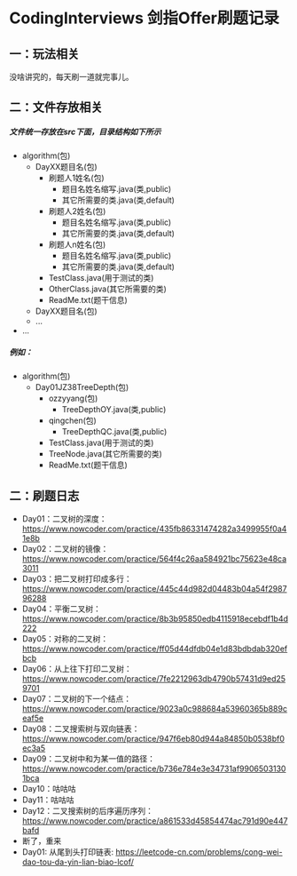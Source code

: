 # CodingInterviews 剑指Offer刷题记录
## 一：玩法相关
没啥讲究的，每天刷一道就完事儿。
## 二：文件存放相关
##### 文件统一存放在src下面，目录结构如下所示
- algorithm(包)
  - DayXX题目名(包)
     - 刷题人1姓名(包)
         -  题目名姓名缩写.java(类,public)
         -  其它所需要的类.java(类,default)
     - 刷题人2姓名(包)
         -  题目名姓名缩写.java(类,public)
         -  其它所需要的类.java(类,default)
     - 刷题人n姓名(包)
         -  题目名姓名缩写.java(类,public)
         -  其它所需要的类.java(类,default)
     - TestClass.java(用于测试的类)
     - OtherClass.java(其它所需要的类)
     - ReadMe.txt(题干信息)
  - DayXX题目名(包)
  - ...
- ... 
##### 例如：
- algorithm(包)
  - Day01JZ38TreeDepth(包)
     - ozzyyang(包)
         -  TreeDepthOY.java(类,public)
     - qingchen(包)
         -  TreeDepthQC.java(类,public)
     - TestClass.java(用于测试的类)
     - TreeNode.java(其它所需要的类)
     - ReadMe.txt(题干信息)
## 二：刷题日志
- Day01：二叉树的深度：https://www.nowcoder.com/practice/435fb86331474282a3499955f0a41e8b
- Day02：二叉树的镜像：https://www.nowcoder.com/practice/564f4c26aa584921bc75623e48ca3011
- Day03：把二叉树打印成多行：https://www.nowcoder.com/practice/445c44d982d04483b04a54f298796288
- Day04：平衡二叉树：https://www.nowcoder.com/practice/8b3b95850edb4115918ecebdf1b4d222
- Day05：对称的二叉树：https://www.nowcoder.com/practice/ff05d44dfdb04e1d83bdbdab320efbcb
- Day06：从上往下打印二叉树：https://www.nowcoder.com/practice/7fe2212963db4790b57431d9ed259701
- Day07：二叉树的下一个结点：https://www.nowcoder.com/practice/9023a0c988684a53960365b889ceaf5e
- Day08：二叉搜索树与双向链表：https://www.nowcoder.com/practice/947f6eb80d944a84850b0538bf0ec3a5
- Day09：二叉树中和为某一值的路径：https://www.nowcoder.com/practice/b736e784e3e34731af99065031301bca
- Day10：咕咕咕
- Day11：咕咕咕
- Day12：二叉搜索树的后序遍历序列：https://www.nowcoder.com/practice/a861533d45854474ac791d90e447bafd
- 断了，重来
- Day01: 从尾到头打印链表: https://leetcode-cn.com/problems/cong-wei-dao-tou-da-yin-lian-biao-lcof/